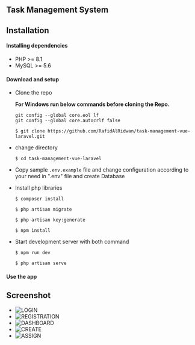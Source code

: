 ## Task Management System


## Installation


#### Installing dependencies

- PHP >= 8.1
- MySQL >= 5.6


#### Download and setup

- Clone the repo

  **For Windows run below commands before cloning the Repo.**

  ```
  git config --global core.eol lf
  git config --global core.autocrlf false
  ```

  ```
  $ git clone https://github.com/RafidAlRidwan/task-management-vue-laravel.git
  ```

- change directory
  ```
  $ cd task-management-vue-laravel
  ```
- Copy sample `.env.example` file and change configuration according to your need in ".env" file and create Database


- Install php libraries
  ```
  $ composer install
  ```
  ```
  $ php artisan migrate
  ```
  ```
  $ php artisan key:generate
  ``` 
  ```
  $ npm install
  ```
- Start development server with both command 
  ```
  $ npm run dev
  ```
  ```
  $ php artisan serve
  ```

#### Use the app

## Screenshot

    
- ![LOGIN](../assets/screenshots/login.png?raw=true)
- ![REGISTRATION](../assets/screenshots/registration.png?raw=true)
- ![DASHBOARD](../assets/screenshots/dashboard.png?raw=true)
- ![CREATE](../assets/screenshots/create.png?raw=true)
- ![ASSIGN](../assets/screenshots/assign.png?raw=true)



